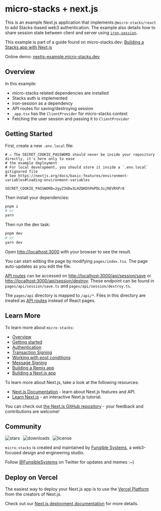 # micro-stacks + next.js

This is an example Next.js application that implements `@micro-stacks/react` to add Stacks-based web3 authentication.
The example also details how to share session state between client and server
using [`iron-session`](https://github.com/vvo/iron-session).

This example is part of a guide found on
micro-stacks.dev: [Building a Stacks app with Next.js](https://micro-stacks.dev/guides/with-nextjs)

Online demo: [nextjs-example.micro-stacks.dev](https://nextjs-example.micro-stacks.dev)

## Overview

In this example:

- micro-stacks related dependencies are installed
- Stacks auth is implemented
- iron-session as a dependency
- API routes for saving/destroying session
- `_app.tsx` has the `ClientProvider` for micro-stacks context
- Fetching the user session and passing it to `ClientProvider`

## Getting Started

First, create a new `.env.local` file:

```
# ⚠️ The SECRET_COOKIE_PASSWORD should never be inside your repository directly, it's here only to ease
# the example deployment
# For local development, you should store it inside a `.env.local` gitignored file
# See https://nextjs.org/docs/basic-features/environment-variables#loading-environment-variables

SECRET_COOKIE_PASSWORD=2gyZ3GDw3LHZQKDhPmPDL3sjREVRXPr8
```

Then install your dependencies:

```bash
pnpm i
# or
yarn
```

Then run the dev task:

```bash
pnpm dev
# or
yarn dev
```

Open [http://localhost:3000](http://localhost:3000) with your browser to see the result.

You can start editing the page by modifying `pages/index.tsx`. The page auto-updates as you edit the file.

[API routes](https://nextjs.org/docs/api-routes/introduction) can be accessed
on [http://localhost:3000/api/session/save](http://localhost:3000/api/session/save)
or [http://localhost:3000/api/session/destroy](http://localhost:3000/api/session/destroy). These endpoint can be found
in `pages/api/session/save.ts` and `pages/api/session/destroy.ts`.

The `pages/api` directory is mapped to `/api/*`. Files in this directory are treated
as [API routes](https://nextjs.org/docs/api-routes/introduction) instead of React pages.

## Learn More

To learn more about `micro-stacks`:

- [Overview](https://micro-stacks.dev/docs/overview)
- [Getting started](https://micro-stacks.dev/docs/getting-started)
- [Authentication](https://micro-stacks.dev/docs/authentication)
- [Transaction Signing](https://micro-stacks.dev/docs/transactions)
- [Working with post conditions](https://micro-stacks.dev/docs/transactions/working-with-post-conditions)
- [Message Signing](https://micro-stacks.dev/docs/message-signing)
- [Building a Remix app](https://micro-stacks.dev/guides/with-remix)
- [Building a Next.js app](https://micro-stacks.dev/guides/with-nextjs)

To learn more about Next.js, take a look at the following resources:

- [Next.js Documentation](https://nextjs.org/docs) - learn about Next.js features and API.
- [Learn Next.js](https://nextjs.org/learn) - an interactive Next.js tutorial.

You can check out [the Next.js GitHub repository](https://github.com/vercel/next.js/) - your feedback and contributions
are welcome!

## Community

<p style="display: flex; align-items: center; justify-content: flex-start; gap: 10px">
  <img alt="stars" src="https://badgen.net/github/stars/fungible-systems/micro-stacks" className="inline-block mr-2"/>
  <img alt="downloads" src="https://badgen.net/npm/dt/micro-stacks" className="inline-block mr-2"/>
  <img alt="license" src="https://badgen.net/npm/license/micro-stacks" className="inline-block mr-2"/>
</p>

`micro-stacks` is created and maintained by [Fungible Systems](https://fungible.systems), a web3-focused design and
engineering studio.

Follow [@FungibleSystems](https://twitter.com/FungibleSystems) on Twitter for updates and memes :~)

## Deploy on Vercel

The easiest way to deploy your Next.js app is to use
the [Vercel Platform](https://vercel.com/new?utm_medium=default-template&filter=next.js&utm_source=create-next-app&utm_campaign=create-next-app-readme)
from the creators of Next.js.

Check out our [Next.js deployment documentation](https://nextjs.org/docs/deployment) for more details.
